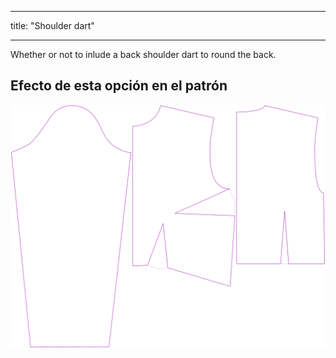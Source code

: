 - - -
title: "Shoulder dart"
- - -

Whether or not to inlude a back shoulder dart to round the back.

## Efecto de esta opción en el patrón

![This image shows the effect of this option by superimposing several variants that have a different value for this option](breanna_shoulderdart_sample.svg "Effect of this option on the pattern")
